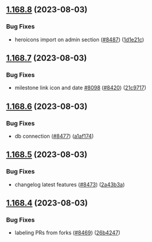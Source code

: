## [1.168.8](https://github.com/EddieHubCommunity/LinkFree/compare/v1.168.7...v1.168.8) (2023-08-03)


### Bug Fixes

* heroicons import on admin section ([#8487](https://github.com/EddieHubCommunity/LinkFree/issues/8487)) ([1d1e21c](https://github.com/EddieHubCommunity/LinkFree/commit/1d1e21c9388778a7d8be9b45c07fb81505db3918))



## [1.168.7](https://github.com/EddieHubCommunity/LinkFree/compare/v1.168.6...v1.168.7) (2023-08-03)


### Bug Fixes

* milestone link icon and date [#8098](https://github.com/EddieHubCommunity/LinkFree/issues/8098) ([#8420](https://github.com/EddieHubCommunity/LinkFree/issues/8420)) ([21c9717](https://github.com/EddieHubCommunity/LinkFree/commit/21c9717861542833a2fc6d7a2131937573918266))



## [1.168.6](https://github.com/EddieHubCommunity/LinkFree/compare/v1.168.5...v1.168.6) (2023-08-03)


### Bug Fixes

* db connection ([#8477](https://github.com/EddieHubCommunity/LinkFree/issues/8477)) ([a1af174](https://github.com/EddieHubCommunity/LinkFree/commit/a1af174bbe8866f1121b073dc91d8d0556479de2))



## [1.168.5](https://github.com/EddieHubCommunity/LinkFree/compare/v1.168.4...v1.168.5) (2023-08-03)


### Bug Fixes

* changelog latest features ([#8473](https://github.com/EddieHubCommunity/LinkFree/issues/8473)) ([2a43b3a](https://github.com/EddieHubCommunity/LinkFree/commit/2a43b3ac3b7c6dee0ac1a88d2f0919784954192c))



## [1.168.4](https://github.com/EddieHubCommunity/LinkFree/compare/v1.168.3...v1.168.4) (2023-08-03)


### Bug Fixes

* labeling PRs from forks ([#8469](https://github.com/EddieHubCommunity/LinkFree/issues/8469)) ([26b4247](https://github.com/EddieHubCommunity/LinkFree/commit/26b42478e7f9097fdaed37be18ed369c3a18e22e))



